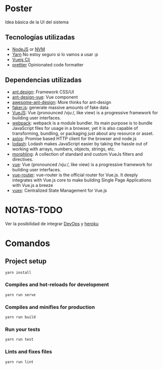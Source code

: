 # Poster

Idea básica de la UI del sistema

## Tecnologías utilizadas

- [NodeJS](https://nodejs.org/) or [NVM](https://github.com/creationix/nvm)
- [Yarn](https://yarnpkg.com/en/) No estoy seguro si lo vamos a usar :p
- [Vuejs Cli](https://cli.vuejs.org/)
- [prettier](https://prettier.io/) Opinionated code formatter

## Dependencias utilizadas

- [ant.design](https://ant.design): Framework CSS/UI
- [ant-design-vue](https://vuecomponent.github.io/ant-design-vue/docs/vue/introduce): Vue component
- [awesome-ant-design](https://github.com/websemantics/awesome-ant-design): More thinks for ant-design
- [faker.js](https://github.com/Marak/faker.js): generate massive amounts of fake data
- [VueJS](https://vuejs.org): Vue (pronounced /vjuː/, like view) is a progressive framework for building user interfaces.
- [webpack](https://webpack.js.org): webpack is a module bundler. Its main purpose is to bundle JavaScript files for usage in a browser, yet it is also capable of transforming, bundling, or packaging just about any resource or asset.
- [axios](https://github.com/axios/axios): Promise based HTTP client for the browser and node.js
- [lodash](https://github.com/lodash/lodash): Lodash makes JavaScript easier by taking the hassle out of working with arrays, numbers, objects, strings, etc.
- [morphling](https://github.com/jofftiquez/vue-morphling): A collection of standard and custom VueJs filters and directives.
- [vue](https://github.com/vuejs/vue): Vue (pronounced /vjuː/, like view) is a progressive framework for building user interfaces.
- [vue-router](https://github.com/vuejs/vue-router): vue-router is the official router for Vue.js. It deeply integrates with Vue.js core to make building Single Page Applications with Vue.js a breeze
- [vuex](https://github.com/vuejs/vuex): Centralized State Management for Vue.js

# NOTAS-TODO

Ver la posibilidad de integrar [DevOps](https://gitlab.com/help/topics/autodevops/index.md) y [heroku](https://www.heroku.com/)

# Comandos

## Project setup

```
yarn install
```

### Compiles and hot-reloads for development

```
yarn run serve
```

### Compiles and minifies for production

```
yarn run build
```

### Run your tests

```
yarn run test
```

### Lints and fixes files

```
yarn run lint
```
